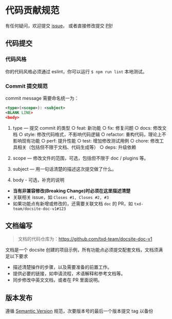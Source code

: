 # 代码贡献规范

有任何疑问，欢迎提交 [issue](https://github.com/break60/docsite-private/issues)，
或者直接修改提交 [PR](https://github.com/break60/docsite-private/pulls)!

## 代码提交

### 代码风格

你的代码风格必须通过 eslint，你可以运行 `$ npm run lint` 本地测试。

### Commit 提交规范

commit message 需要命名统一为：

```xml
<type>(<scope>): <subject>
<BLANK LINE>
<body>
```

1. type — 提交 commit 的类型
  ○ feat: 新功能
  ○ fix: 修复问题
  ○ docs: 修改文档
  ○ style: 修改代码格式，不影响代码逻辑
  ○ refactor: 重构代码，理论上不影响现有功能
  ○ perf: 提升性能
  ○ test: 增加修改测试用例
  ○ chore: 修改工具相关（包括但不限于文档、代码生成等）
  ○ deps: 升级依赖

2. scope — 修改文件的范围，可选，包括但不限于 doc / plugins 等。

3. subject — 用一句话清楚的描述这次提交做了什么。

4. body - 可选，补充的说明

- **当有非兼容修改(Breaking Change)时必须在这里描述清楚**
- 关联相关 issue，如 `Closes #1, Closes #2, #3`
- 如果功能点有新增或修改的，还需要关联文档 `doc` 的 PR，如 `txd-team/docsite-doc-v1#123`

## 文档编写

> 文档的代码仓库为：https://github.com/txd-team/docsite-doc-v1

文档是一个 docsite 创建的项目示例，所有功能点必须提交配套文档，文档须满足以下要求

- 描述清楚操作的步骤，以及需要准备的前置工作。
- 提供必要的链接，如申请流程，术语解释和参考文档等。
- 同步修改中英文文档，或者在 PR 里面说明。

## 版本发布

遵循 [Semantic Version](https://semver.org/) 规范，次要版本号的最后一个版本提交 tag 以备份
